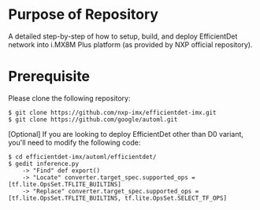 # Purpose of Repository
A detailed step-by-step of how to setup, build, and deploy EfficientDet network into i.MX8M Plus platform (as provided by NXP official repository).

# Prerequisite
Please clone the following repository:
```
$ git clone https://github.com/nxp-imx/efficientdet-imx.git
$ git clone https://github.com/google/automl.git
```
[Optional] If you are looking to deploy EfficientDet other than D0 variant, you'll need to modify the following code:
```
$ cd efficientdet-imx/automl/efficientdet/
$ gedit inference.py
    -> "Find" def export()
    -> "Locate" converter.target_spec.supported_ops = [tf.lite.OpsSet.TFLITE_BUILTINS]
    -> "Replace" converter.target_spec.supported_ops = [tf.lite.OpsSet.TFLITE_BUILTINS, tf.lite.OpsSet.SELECT_TF_OPS]
```
